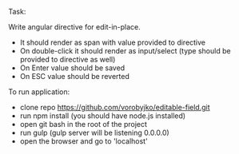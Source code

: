 Task:

Write angular directive for edit-in-place.
- It should render as span with value provided to directive
- On double-click it should render as input/select (type should be provided to directive as well)
- On Enter value should be saved
- On ESC value should be reverted

To run application:

- clone repo https://github.com/vorobyjko/editable-field.git
- run npm install (you should have node.js installed)
- open git bash in the root of the project
- run gulp (gulp server will be listening 0.0.0.0)
- open the browser and go to 'localhost' 
